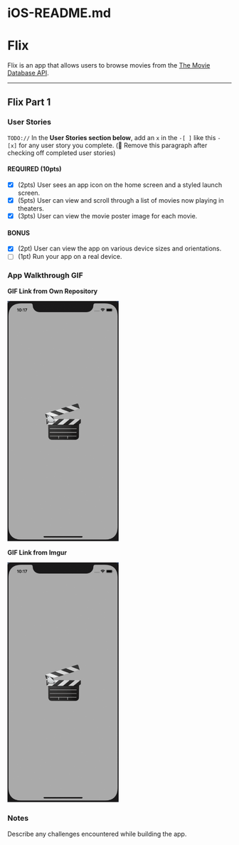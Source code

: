 # iOS-README.md
# Flix

Flix is an app that allows users to browse movies from the [The Movie Database API](http://docs.themoviedb.apiary.io/#).

---

## Flix Part 1

### User Stories
`TODO://` In the **User Stories section below**, add an `x` in the `-[ ]` like this `- [x]` for any user story you complete. (🚫 Remove this paragraph after checking off completed user stories)

#### REQUIRED (10pts)
- [x] (2pts) User sees an app icon on the home screen and a styled launch screen.
- [x] (5pts) User can view and scroll through a list of movies now playing in theaters.
- [x] (3pts) User can view the movie poster image for each movie.

#### BONUS
- [x] (2pt) User can view the app on various device sizes and orientations.
- [ ] (1pt) Run your app on a real device.

### App Walkthrough GIF


**GIF Link from Own Repository**

<img src="https://github.com/joyceansay09/hello-world/blob/main/Grader-task-ios.gif" width=250><br>

**GIF Link from Imgur**

<img src="https://github.com/joyceansay09/hello-world/blob/main/Grader-task-ios.gif" width=250><br>

### Notes
Describe any challenges encountered while building the app.

